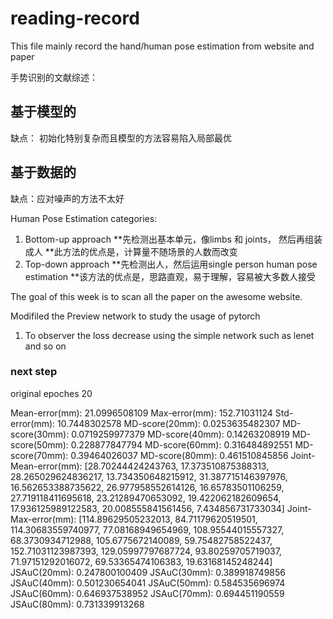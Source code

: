 # reading-record

This file mainly record the hand/human pose estimation from website and paper

手势识别的文献综述：

## 基于模型的

缺点： 初始化特别复杂而且模型的方法容易陷入局部最优

## 基于数据的

缺点：应对噪声的方法不太好

Human Pose Estimation categories:

1. Bottom-up approach
**先检测出基本单元，像limbs 和 joints， 然后再组装成人
**此方法的优点是，计算量不随场景的人数而改变
2. Top-down approach
**先检测出人，然后运用single person human pose estimation
**该方法的优点是，思路直观，易于理解，容易被大多数人接受


The goal of this week is to scan all the paper on the awesome website.

Modifiled the Preview network to study the usage of pytorch

1. To observer the loss decrease using the simple network such as lenet and so on

### next step

original epoches 20

Mean-error(mm): 21.0996508109
Max-error(mm): 152.71031124
Std-error(mm): 10.7448302578
MD-score(20mm): 0.0253635482307
MD-score(30mm): 0.0719259977379
MD-score(40mm): 0.14263208919
MD-score(50mm): 0.228877847794
MD-score(60mm): 0.316484892551
MD-score(70mm): 0.39464026037
MD-score(80mm): 0.461510845856
Joint-Mean-error(mm): [28.70244424243763, 17.373510875388313, 28.265029624836217, 13.734350648215912, 31.387715146397976, 16.562653388735622, 26.977958552614126, 16.65783501106259, 27.719118411695618, 23.21289470653092, 19.422062182609654, 17.936125989122583, 20.008555841561456, 7.434856731733034]
Joint-Max-error(mm): [114.89629505232013, 84.71179620519501, 114.30683559740977, 77.08168949654969, 108.95544015557327, 68.3730934712988, 105.6775672140089, 59.75482758522437, 152.71031123987393, 129.05997797687724, 93.80259705719037, 71.97151292016072, 69.53365474106383, 19.63168145248244]
JSAuC(20mm): 0.247800100409
JSAuC(30mm): 0.389918749856
JSAuC(40mm): 0.501230654041
JSAuC(50mm): 0.584535696974
JSAuC(60mm): 0.646937538952
JSAuC(70mm): 0.694451190559
JSAuC(80mm): 0.731339913268
